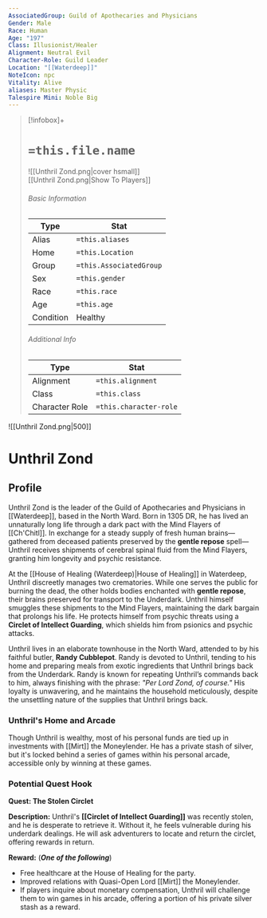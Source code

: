 ```yaml
---
AssociatedGroup: Guild of Apothecaries and Physicians
Gender: Male
Race: Human
Age: "197"
Class: Illusionist/Healer
Alignment: Neutral Evil
Character-Role: Guild Leader
Location: "[[Waterdeep]]" 
NoteIcon: npc
Vitality: Alive
aliases: Master Physic
Talespire Mini: Noble Big
---
```


> [!infobox]+  
> # `=this.file.name`  
> ![[Unthril Zond.png|cover hsmall]]  
> [[Unthril Zond.png|Show To Players]]  
> ###### Basic Information  
> Type |  Stat |  
> ---|---|  
> Alias | `=this.aliases` |  
> Home | `=this.Location` |  
> Group | `=this.AssociatedGroup` |  
> Sex | `=this.gender` |  
> Race | `=this.race` |  
> Age | `=this.age` |  
> Condition | Healthy |  
> ###### Additional Info  
> Type |  Stat |  
> ---|---|  
> Alignment | `=this.alignment` |  
> Class | `=this.class` |  
> Character Role | `=this.character-role` |

![[Unthril Zond.png|500]]
# Unthril Zond  
## Profile  
Unthril Zond is the leader of the Guild of Apothecaries and Physicians in [[Waterdeep]], based in the North Ward. Born in 1305 DR, he has lived an unnaturally long life through a dark pact with the Mind Flayers of [[Ch'Chitl]]. In exchange for a steady supply of fresh human brains—gathered from deceased patients preserved by the **gentle repose** spell—Unthril receives shipments of cerebral spinal fluid from the Mind Flayers, granting him longevity and psychic resistance.

At the [[House of Healing (Waterdeep)|House of Healing]] in Waterdeep, Unthril discreetly manages two crematories. While one serves the public for burning the dead, the other holds bodies enchanted with **gentle repose**, their brains preserved for transport to the Underdark. Unthril himself smuggles these shipments to the Mind Flayers, maintaining the dark bargain that prolongs his life. He protects himself from psychic threats using a **Circlet of Intellect Guarding**, which shields him from psionics and psychic attacks.

Unthril lives in an elaborate townhouse in the North Ward, attended to by his faithful butler, **Randy Cubblepot**. Randy is devoted to Unthril, tending to his home and preparing meals from exotic ingredients that Unthril brings back from the Underdark. Randy is known for repeating Unthril’s commands back to him, always finishing with the phrase: *"Per Lord Zond, of course."* His loyalty is unwavering, and he maintains the household meticulously, despite the unsettling nature of the supplies that Unthril brings back.

### Unthril's Home and Arcade 
Though Unthril is wealthy, most of his personal funds are tied up in investments with [[Mirt]] the Moneylender. He has a private stash of silver, but it's locked behind a series of games within his personal arcade, accessible only by winning at these games.

### Potential Quest Hook  
**Quest: The Stolen Circlet**

**Description:** Unthril's **[[Circlet of Intellect Guarding]]** was recently stolen, and he is desperate to retrieve it. Without it, he feels vulnerable during his underdark dealings. He will ask adventurers to locate and return the circlet, offering rewards in return.

**Reward:**  (***One of the following***)
- Free healthcare at the House of Healing for the party.  
- Improved relations with Quasi-Open Lord [[Mirt]] the Moneylender.  
- If players inquire about monetary compensation, Unthril will challenge them to win games in his arcade, offering a portion of his private silver stash as a reward.